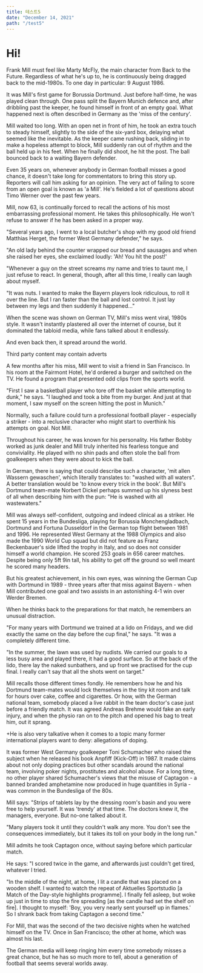 ```yaml
---
title: 테스트5
date: "December 14, 2021"
path: "/test5"
---
```


# Hi!

Frank Mill must feel like Marty McFly, the main character from Back to the Future. Regardless of what he's up to, he is continuously being dragged back to the mid-1980s. To one day in particular: 9 August 1986.

It was Mill's first game for Borussia Dortmund. Just before half-time, he was played clean through. One pass split the Bayern Munich defence and, after dribbling past the keeper, he found himself in front of an empty goal. What happened next is often described in Germany as the 'miss of the century'.

Mill waited too long. With an open net in front of him, he took an extra touch to steady himself, slightly to the side of the six-yard box, delaying what seemed like the inevitable. As the keeper came rushing back, sliding in to make a hopeless attempt to block, Mill suddenly ran out of rhythm and the ball held up in his feet. When he finally did shoot, he hit the post. The ball bounced back to a waiting Bayern defender.

Even 35 years on, whenever anybody in German football misses a good chance, it doesn't take long for commentators to bring this story up. Reporters will call him asking for an opinion. The very act of failing to score from an open goal is known as 'a Mill'. He's fielded a lot of questions about Timo Werner over the past few years.

Mill, now 63, is continually forced to recall the actions of his most embarrassing professional moment. He takes this philosophically. He won't refuse to answer if he has been asked in a proper way.

"Several years ago, I went to a local butcher's shop with my good old friend Matthias Herget, the former West Germany defender," he says.

"An old lady behind the counter wrapped our bread and sausages and when she raised her eyes, she exclaimed loudly: 'Ah! You hit the post!'

"Whenever a guy on the street screams my name and tries to taunt me, I just refuse to react. In general, though, after all this time, I really can laugh about myself.

"It was nuts. I wanted to make the Bayern players look ridiculous, to roll it over the line. But I ran faster than the ball and lost control. It just lay between my legs and then suddenly it happened…"

When the scene was shown on German TV, Mill's miss went viral, 1980s style. It wasn't instantly plastered all over the internet of course, but it dominated the tabloid media, while fans talked about it endlessly.

And even back then, it spread around the world.

Third party content may contain adverts

A few months after his miss, Mill went to visit a friend in San Francisco. In his room at the Fairmont Hotel, he'd ordered a burger and switched on the TV. He found a program that presented odd clips from the sports world.

"First I saw a basketball player who tore off the basket while attempting to dunk," he says. "I laughed and took a bite from my burger. And just at that moment, I saw myself on the screen hitting the post in Munich."

Normally, such a failure could turn a professional football player - especially a striker - into a reclusive character who might start to overthink his attempts on goal. Not Mill.

Throughout his career, he was known for his personality. His father Bobby worked as junk dealer and Mill truly inherited his fearless tongue and conviviality. He played with no shin pads and often stole the ball from goalkeepers when they were about to kick the ball.

In German, there is saying that could describe such a character, 'mit allen Wassern gewaschen', which literally translates to: "washed with all waters". A better translation would be 'to know every trick in the book'. But Mill's Dortmund team-mate Norbert Dickel perhaps summed up his slyness best of all when describing him with the pun: "He is washed with all wastewaters."

Mill was always self-confident, outgoing and indeed clinical as a striker. He spent 15 years in the Bundesliga, playing for Borussia Monchengladbach, Dortmund and Fortuna Dusseldorf in the German top flight between 1981 and 1996. He represented West Germany at the 1988 Olympics and also made the 1990 World Cup squad but did not feature as Franz Beckenbauer's side lifted the trophy in Italy, and so does not consider himself a world champion. He scored 253 goals in 656 career matches. Despite being only 5ft 9in tall, his ability to get off the ground so well meant he scored many headers.

But his greatest achievement, in his own eyes, was winning the German Cup with Dortmund in 1989 - three years after that miss against Bayern - when Mill contributed one goal and two assists in an astonishing 4-1 win over Werder Bremen.

When he thinks back to the preparations for that match, he remembers an unusual distraction.

"For many years with Dortmund we trained at a lido on Fridays, and we did exactly the same on the day before the cup final," he says. "It was a completely different time.

"In the summer, the lawn was used by nudists. We carried our goals to a less busy area and played there, it had a good surface. So at the back of the lido, there lay the naked sunbathers, and up front we practised for the cup final. I really can't say that all the shots went on target."

Mill recalls those different times fondly. He remembers how he and his Dortmund team-mates would lock themselves in the tiny kit room and talk for hours over cake, coffee and cigarettes. Or how, with the German national team, somebody placed a live rabbit in the team doctor's case just before a friendly match. It was agreed Andreas Brehme would fake an early injury, and when the physio ran on to the pitch and opened his bag to treat him, out it sprang.

+He is also very talkative when it comes to a topic many former international players want to deny: allegations of doping.

It was former West Germany goalkeeper Toni Schumacher who raised the subject when he released his book Anpfiff (Kick-Off) in 1987. It made claims about not only doping practices but other scandals around the national team, involving poker nights, prostitutes and alcohol abuse. For a long time, no other player shared Schumacher's views that the misuse of Captagon - a banned branded amphetamine now produced in huge quantities in Syria - was common in the Bundesliga of the 80s.

Mill says: "Strips of tablets lay by the dressing room's basin and you were free to help yourself. It was 'trendy' at that time. The doctors knew it, the managers, everyone. But no-one talked about it.

"Many players took it until they couldn't walk any more. You don't see the consequences immediately, but it takes its toll on your body in the long run."

Mill admits he took Captagon once, without saying before which particular match.

He says: "I scored twice in the game, and afterwards just couldn't get tired, whatever I tried.

"In the middle of the night, at home, I lit a candle that was placed on a wooden shelf. I wanted to watch the repeat of Aktuelles Sportstudio [a Match of the Day-style highlights programme]. I finally fell asleep, but woke up just in time to stop the fire spreading [as the candle had set the shelf on fire]. I thought to myself: 'Boy, you very nearly sent yourself up in flames.' So I shrank back from taking Captagon a second time."

For Mill, that was the second of the two decisive nights when he watched himself on the TV. Once in San Francisco; the other at home, which was almost his last.

The German media will keep ringing him every time somebody misses a great chance, but he has so much more to tell, about a generation of football that seems several worlds away.
